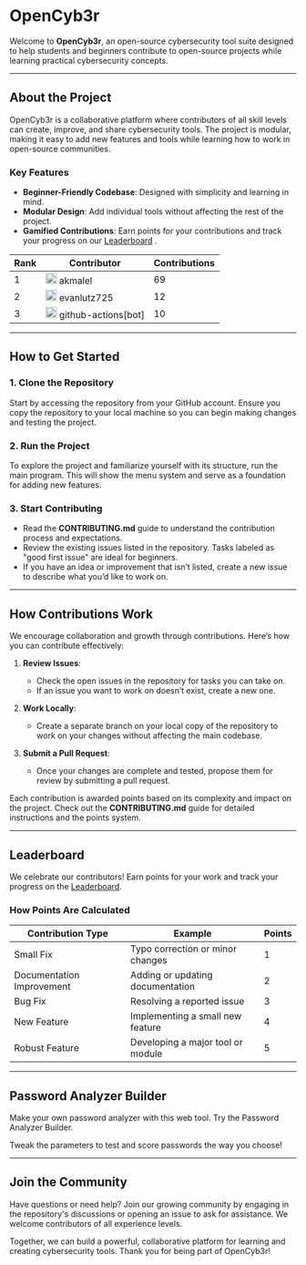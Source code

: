# OpenCyb3r

Welcome to **OpenCyb3r**, an open-source cybersecurity tool suite designed to help students and beginners contribute to open-source projects while learning practical cybersecurity concepts.

---

## About the Project
OpenCyb3r is a collaborative platform where contributors of all skill levels can create, improve, and share cybersecurity tools. The project is modular, making it easy to add new features and tools while learning how to work in open-source communities.

### Key Features
- **Beginner-Friendly Codebase**: Designed with simplicity and learning in mind.
- **Modular Design**: Add individual tools without affecting the rest of the project.
- **Gamified Contributions**: Earn points for your contributions and track your progress on our [Leaderboard](https://akmalel.github.io/OpenCyb3r/leaderboard.html) .







































































<!-- LEADERBOARD START -->
| Rank | Contributor | Contributions |
|------|-------------|----------------|
| 1 | <img src='https://avatars.githubusercontent.com/u/31905836?v=4' width='20' height='20'> akmalel | 69 |
| 2 | <img src='https://avatars.githubusercontent.com/u/36962977?v=4' width='20' height='20'> evanlutz725 | 12 |
| 3 | <img src='https://avatars.githubusercontent.com/in/15368?v=4' width='20' height='20'> github-actions[bot] | 10 |

<!-- LEADERBOARD END -->







































































---

## How to Get Started

### 1. Clone the Repository
Start by accessing the repository from your GitHub account. Ensure you copy the repository to your local machine so you can begin making changes and testing the project.

### 2. Run the Project
To explore the project and familiarize yourself with its structure, run the main program. This will show the menu system and serve as a foundation for adding new features.

### 3. Start Contributing
- Read the **CONTRIBUTING.md** guide to understand the contribution process and expectations.
- Review the existing issues listed in the repository. Tasks labeled as "good first issue" are ideal for beginners.
- If you have an idea or improvement that isn’t listed, create a new issue to describe what you’d like to work on.

---

## How Contributions Work
We encourage collaboration and growth through contributions. Here’s how you can contribute effectively:

1. **Review Issues**:
   - Check the open issues in the repository for tasks you can take on.
   - If an issue you want to work on doesn’t exist, create a new one.

2. **Work Locally**:
   - Create a separate branch on your local copy of the repository to work on your changes without affecting the main codebase.

3. **Submit a Pull Request**:
   - Once your changes are complete and tested, propose them for review by submitting a pull request.

Each contribution is awarded points based on its complexity and impact on the project. Check out the **CONTRIBUTING.md** guide for detailed instructions and the points system.

---

## Leaderboard
We celebrate our contributors! Earn points for your work and track your progress on the [Leaderboard](https://akmalel.github.io/OpenCyb3r/leaderboard.html).

### How Points Are Calculated
| Contribution Type          | Example                            | Points |
|----------------------------|------------------------------------|--------|
| Small Fix                  | Typo correction or minor changes  | 1      |
| Documentation Improvement  | Adding or updating documentation  | 2      |
| Bug Fix                    | Resolving a reported issue         | 3      |
| New Feature                | Implementing a small new feature  | 4      |
| Robust Feature             | Developing a major tool or module | 5      |

---

## Password Analyzer Builder
Make your own password analyzer with this web tool. Try the Password Analyzer Builder.

Tweak the parameters to test and score passwords the way you choose! 

---

## Join the Community
Have questions or need help? Join our growing community by engaging in the repository's discussions or opening an issue to ask for assistance. We welcome contributors of all experience levels.


Together, we can build a powerful, collaborative platform for learning and creating cybersecurity tools. Thank you for being part of OpenCyb3r!
